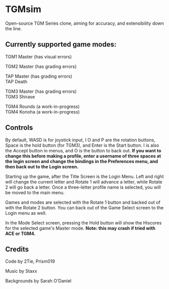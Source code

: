 # TGMsim

Open-source TGM Series clone, aiming for accuracy, and extensibility down the line.

## Currently supported game modes:

TGM1 Master (has visual errors)

TGM2 Master (has grading errors)

TAP Master (has grading errors)  
TAP Death

TGM3 Master  (has grading errors)  
TGM3 Shirase

TGM4 Rounds (a work-in-progress)  
TGM4 Konoha (a work-in-progress)

## Controls

By default, WASD is for joystick input, I O and P are the rotation buttons, Space is the hold button (for TGM3), and Enter is the Start button. I is also the Accept button in menus, and O is the button to back out. **If you want to change this before making a profile, enter a username of three spaces at the login screen and change the bindings in the Preferences menu, and then back out to the Login screen.**

Starting up the game, after the Title Screen is the Login Menu. Left and right will change the current letter and Rotate 1 will advance a letter, while Rotate 2 will go back a letter. Once a three-letter profile name is selected, you will be moved to the main menu.

Games and modes are selected with the Rotate 1 button and backed out of with the Rotate 2 button. You can back out of the Game Select screen to the Login menu as well.

In the Mode Select screen, pressing the Hold button will show the Hiscores for the selected game's Master mode. **Note: this may crash if tried with ACE or TGM4.**

## Credits

Code by 2Tie, Prism019

Music by Staxx

Backgrounds by Sarah O'Daniel